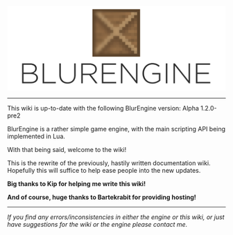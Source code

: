 #

<img src="logo.png" style="max-width:100%;">

- - -

This wiki is up-to-date with the following BlurEngine version: Alpha 1.2.0-pre2

BlurEngine is a rather simple game engine, with the main scripting API being implemented in Lua.

With that being said, welcome to the wiki!

This is the rewrite of the previously, hastily written documentation wiki. Hopefully this will suffice to help ease people into the new updates.

**Big thanks to Kip for helping me write this wiki!**

**And of course, huge thanks to Bartekrabit for providing hosting!**

- - -

*If you find any errors/inconsistencies in either the engine or this wiki, or just have suggestions for the wiki or the engine please contact me.*
